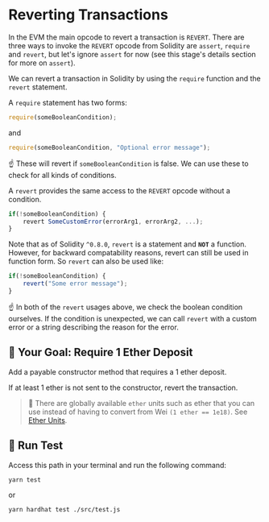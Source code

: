 # Reverting Transactions

In the EVM the main opcode to revert a transaction is `REVERT`. There are three ways to invoke the `REVERT` opcode from Solidity are `assert`, `require` and `revert`, but let's ignore `assert` for now (see this stage's details section for more on `assert`).

We can revert a transaction in Solidity by using the `require` function and the `revert` statement.

A `require` statement has two forms:

```js
require(someBooleanCondition);
```

and

```js
require(someBooleanCondition, "Optional error message");
```

☝️ These will revert if `someBooleanCondition` is false. We can use these to check for all kinds of conditions.

A `revert` provides the same access to the `REVERT` opcode without a condition.

```js
if(!someBooleanCondition) {
    revert SomeCustomError(errorArg1, errorArg2, ...);
}
```

Note that as of Solidity `^0.8.0`, `revert` is a statement and **`NOT`** a function. However, for backward compatability reasons, revert can still be used in function form. So `revert` can also be used like:

```js
if(!someBooleanCondition) {
    revert("Some error message");
}
```

☝️ In both of the `revert` usages above, we check the boolean condition ourselves. If the condition is unexpected, we can call `revert` with a custom error or a string describing the reason for the error.

## 🏁 Your Goal: Require 1 Ether Deposit

Add a payable constructor method that requires a 1 ether deposit.

If at least 1 ether is not sent to the constructor, revert the transaction.

> 📖 There are globally available `ether` units such as ether that you can use instead of having to convert from Wei `(1 ether == 1e18)`. See [Ether Units](https://docs.soliditylang.org/en/v0.8.4/units-and-global-variables.html#ether-units).

## 🧪 Run Test

Access this path in your terminal and run the following command:

```bash
yarn test
```
or

```bash
yarn hardhat test ./src/test.js
```